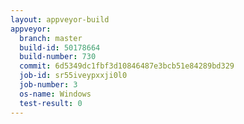 ```yaml
---
layout: appveyor-build
appveyor:
  branch: master
  build-id: 50178664
  build-number: 730
  commit: 6d5349dc1fbf3d10846487e3bcb51e84289bd329
  job-id: sr55iveypxxji0l0
  job-number: 3
  os-name: Windows
  test-result: 0
---
```

